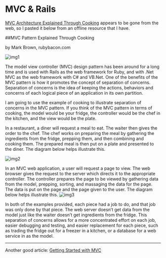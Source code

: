 # MVC & Rails

[MVC Architecture Explained Through Cooking](http://www.rubybacon.com/mvc-pattern-explained/)
appears to be gone from the web, so I pasted it below from an offline resource that I have.


##MVC Pattern Explained Through Cooking

by Mark Brown, rubybacon.com<br>

![img1](https://docs.google.com/uc?id=0B9sJDpz93uClWnUxeGlsSFV6Y00)

The model view controller (MVC) design pattern has been around for a long time and is used with Rails as the web framework for Ruby, and with .Net MVC as the web framework with C# and VB.Net. One of the benefits of the MVC pattern is how it promotes the concept of separation of concerns. Separation of concerns is the idea of keeping the actions, behaviors and concerns of each logical piece of an application in its own partition.

I am going to use the example of cooking to illustrate separation of concerns in the MVC pattern. If you think of the MVC pattern in terms of cooking, the model would be your fridge, the controller would be the chef in the kitchen, and the view would be the plate.

In a restaurant, a diner will request a meal to eat. The waiter then gives the order to the chef. The chef works on preparing the meal by gathering the ingredients from the fridge, prepping them, and then combining and cooking them. The prepared meal is then put on a plate and presented to the diner. The diagram below helps illustrate this.

![img2](https://docs.google.com/uc?id=0B9sJDpz93uClOUE4cGZRd2ZYOWs)

In an MVC web application, a user will request a page to view. The web browser gives the request to the server which directs it to the appropriate controller. The controller prepares the page to be viewed by gathering data from the model, prepping, sorting, and massaging the data for the page. The data is put on the page and the page given to the user. The diagram below helps illustrate this.
![img3](https://docs.google.com/uc?id=0B9sJDpz93uClVjY4eDlFYVZ4cTQ)

In both of the examples provided, each piece had a job to do, and that job was only done by that piece. The web server doesn’t get data from the model just like the waiter doesn’t get ingredients from the fridge. This separation of concerns allows for a more concentrated effort on each job, easier debugging and testing, and easier replacement for each piece, such as trading the fridge out for a freezer in a kitchen, or a database for a web service in as the model.
***

Another good article: [Getting Started with MVC](http://www.sitepoint.com/getting-started-with-mvc/)

